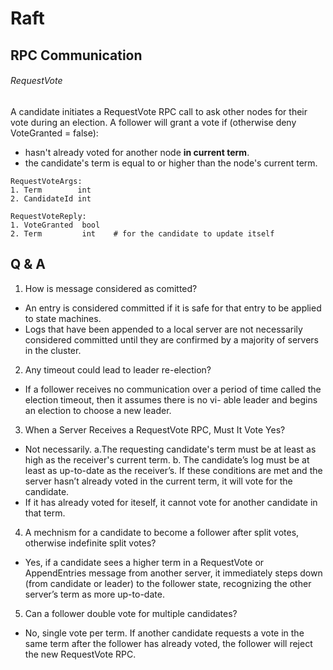 # Raft

## RPC Communication

###### RequestVote

A candidate initiates a RequestVote RPC call to ask other nodes for their vote during an election.
A follower will grant a vote if (otherwise deny VoteGranted = false):

- hasn't already voted for another node **in current term**.
- the candidate's term is equal to or higher than the node's current term.

```
RequestVoteArgs:
1. Term        int
2. CandidateId int
```

```
RequestVoteReply:
1. VoteGranted  bool
2. Term         int    # for the candidate to update itself
```

## Q & A

1. How is message considered as comitted?

- An entry is considered committed if it is safe for that entry to be applied to state machines.
- Logs that have been appended to a local server are not necessarily considered committed until they are confirmed by a majority of servers in the cluster.

2. Any timeout could lead to leader re-election?

- If a follower receives no communication over a period of time called the election timeout, then it assumes there is no vi- able leader and begins an election to choose a new leader.

3. When a Server Receives a RequestVote RPC, Must It Vote Yes?

- Not necessarily. a.The requesting candidate's term must be at least as high as the receiver's current term. b. The candidate’s log must be at least as up-to-date as the receiver’s. If these conditions are met and the server hasn’t already voted in the current term, it will vote for the candidate.
- If it has already voted for iteself, it cannot vote for another candidate in that term.

4. A mechnism for a candidate to become a follower after split votes, otherwise indefinite split votes?

- Yes, if a candidate sees a higher term in a RequestVote or AppendEntries message from another server, it immediately steps down (from candidate or leader) to the follower state, recognizing the other server’s term as more up-to-date.

5. Can a follower double vote for multiple candidates?

- No, single vote per term. If another candidate requests a vote in the same term after the follower has already voted, the follower will reject the new RequestVote RPC.
